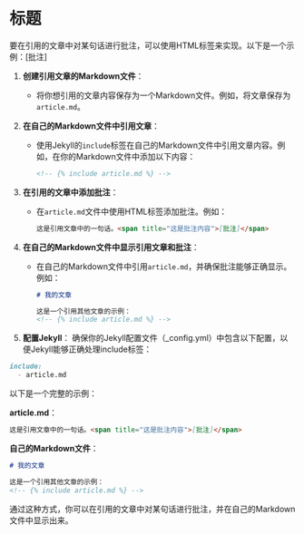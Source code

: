 
# 标题

要在引用的文章中对某句话进行批注，可以使用HTML标签来实现。以下是一个示例：<span title="批注1">[批注]</span>

1. **创建引用文章的Markdown文件**：
   - 将你想引用的文章内容保存为一个Markdown文件。例如，将文章保存为`article.md`。

2. **在自己的Markdown文件中引用文章**：
   - 使用Jekyll的`include`标签在自己的Markdown文件中引用文章内容。例如，在你的Markdown文件中添加以下内容：

     ```markdown
     <!-- {% include article.md %} -->
     ```

3. **在引用的文章中添加批注**：
   - 在`article.md`文件中使用HTML标签添加批注。例如：

     ```markdown
     这是引用文章中的一句话。<span title="这是批注内容">[批注]</span>
     ```

4. **在自己的Markdown文件中显示引用文章和批注**：
   - 在自己的Markdown文件中引用`article.md`，并确保批注能够正确显示。例如：

     ```markdown
     # 我的文章

     这是一个引用其他文章的示例：
     <!-- {% include article.md %} -->
     ```

5. **配置Jekyll**：
确保你的Jekyll配置文件（_config.yml）中包含以下配置，以便Jekyll能够正确处理include标签：

```markdown
include:
  - article.md
```

以下是一个完整的示例：

**article.md**：

```markdown
这是引用文章中的一句话。<span title="这是批注内容">[批注]</span>
```

**自己的Markdown文件**：

```markdown
# 我的文章

这是一个引用其他文章的示例：
<!-- {% include article.md %} -->
```

通过这种方式，你可以在引用的文章中对某句话进行批注，并在自己的Markdown文件中显示出来。
